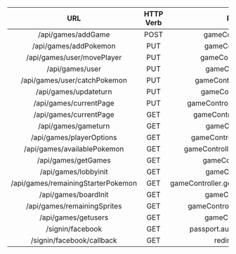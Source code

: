 |  URL | HTTP Verb | POST Body | Controller Function | Result |
|:----:|:---------:|:---------:|:-------------------:|-------:|
| /api/games/addGame | POST | gameController.addGame | |
| /api/games/addPokemon | PUT | gameController.playerInit | |
| /api/games/user/movePlayer | PUT | gameController.movePlayer | |
| /api/games/user | PUT | gameController.addUser | |
| /api/games/user/catchPokemon | PUT | gameController.catchPokemon | |
| /api/games/updateturn | PUT | gameController.updateTurn | |
| /api/games/currentPage | PUT | gameController.updateCurrentPage | |
| /api/games/currentPage | GET | gameController.getCurrentPage | |
| /api/games/gameturn | GET | gameController.findTurn | |
| /api/games/playerOptions | GET | gameController.getPlayerOptions | |
| /api/games/availablePokemon | GET | gameController.getAvailablePokemon | |
| /api/games/getGames | GET | gameController.getGames | |
| /api/games/lobbyinit | GET | gameController.lobbyInit | |
| /api/games/remainingStarterPokemon | GET | gameController.getRemainingStarterPokemon | |
| /api/games/boardInit | GET | gameController.boardInit | |
| /api/games/remainingSprites | GET | gameController.getAvailableSprites | |
| /api/games/getusers | GET | gameController.getUsers | |
| /signin/facebook | GET | passport.authenticate('facebook') | |
| /signin/facebook/callback | GET | redirect to /#/home | |


